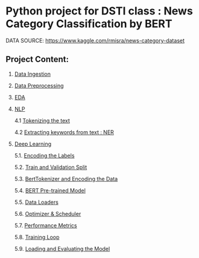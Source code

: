
# Python project for DSTI class : News Category Classification by BERT

DATA SOURCE: https://www.kaggle.com/rmisra/news-category-dataset

## Project Content:

1. [Data Ingestion](#section1)


2. [Data Preprocessing](#section2)


3. [EDA](#section3)


4. [NLP](#section4)

    4.1 [Tokenizing the text](#section41)
    
    4.2 [Extracting keywords from text : NER](#section42)
    

5. [Deep Learning](#section5)

    5.1. [Encoding the Labels](#section51)

    5.2. [Train and Validation Split](#section52)

    5.3. [BertTokenizer and Encoding the Data](#section53)
    
    5.4. [BERT Pre-trained Model](#section54)
    
    5.5. [Data Loaders](#section55)
    
    5.6. [Optimizer & Scheduler](#section56)
    
    5.7. [Performance Metrics](#section57)
    
    5.8. [Training Loop](#section58)
    
    5.9. [Loading and Evaluating the Model](#section59)